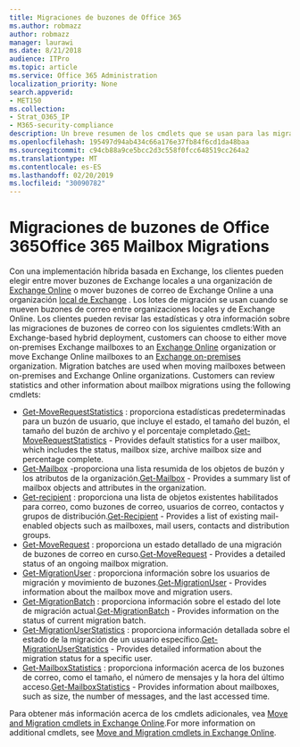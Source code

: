 ```yaml
---
title: Migraciones de buzones de Office 365
ms.author: robmazz
author: robmazz
manager: laurawi
ms.date: 8/21/2018
audience: ITPro
ms.topic: article
ms.service: Office 365 Administration
localization_priority: None
search.appverid:
- MET150
ms.collection:
- Strat_O365_IP
- M365-security-compliance
description: Un breve resumen de los cmdlets que se usan para las migraciones de buzones de Office 365.
ms.openlocfilehash: 195497d94ab434c66a176e37fb84f6cd1da48baa
ms.sourcegitcommit: c94cb88a9ce5bcc2d3c558f0fcc648519cc264a2
ms.translationtype: MT
ms.contentlocale: es-ES
ms.lasthandoff: 02/20/2019
ms.locfileid: "30090782"
---
```

# <a name="office-365-mailbox-migrations"></a><span data-ttu-id="973c4-103">Migraciones de buzones de Office 365</span><span class="sxs-lookup"><span data-stu-id="973c4-103">Office 365 Mailbox Migrations</span></span>
<span data-ttu-id="973c4-p101">Con una implementación híbrida basada en Exchange, los clientes pueden elegir entre mover buzones de Exchange locales a una organización de [Exchange Online](https://docs.microsoft.com/Exchange/exchange-online) o mover buzones de correo de Exchange Online a una organización [local de Exchange](https://docs.microsoft.com/Exchange/exchange-server) . Los lotes de migración se usan cuando se mueven buzones de correo entre organizaciones locales y de Exchange Online. Los clientes pueden revisar las estadísticas y otra información sobre las migraciones de buzones de correo con los siguientes cmdlets:</span><span class="sxs-lookup"><span data-stu-id="973c4-p101">With an Exchange-based hybrid deployment, customers can choose to either move on-premises Exchange mailboxes to an [Exchange Online](https://docs.microsoft.com/Exchange/exchange-online) organization or move Exchange Online mailboxes to an [Exchange on-premises](https://docs.microsoft.com/Exchange/exchange-server) organization. Migration batches are used when moving mailboxes between on-premises and Exchange Online organizations. Customers can review statistics and other information about mailbox migrations using the following cmdlets:</span></span>

- <span data-ttu-id="973c4-107">[Get-MoveRequestStatistics](https://docs.microsoft.com/powershell/module/exchange/move-and-migration/Get-MoveRequestStatistics?view=exchange-ps) : proporciona estadísticas predeterminadas para un buzón de usuario, que incluye el estado, el tamaño del buzón, el tamaño del buzón de archivo y el porcentaje completado.</span><span class="sxs-lookup"><span data-stu-id="973c4-107">[Get-MoveRequestStatistics](https://docs.microsoft.com/powershell/module/exchange/move-and-migration/Get-MoveRequestStatistics?view=exchange-ps) - Provides default statistics for a user mailbox, which includes the status, mailbox size, archive mailbox size and percentage complete.</span></span>
- <span data-ttu-id="973c4-108">[Get-Mailbox](https://docs.microsoft.com/powershell/module/exchange/mailboxes/Get-Mailbox?view=exchange-ps
) -proporciona una lista resumida de los objetos de buzón y los atributos de la organización.</span><span class="sxs-lookup"><span data-stu-id="973c4-108">[Get-Mailbox](https://docs.microsoft.com/powershell/module/exchange/mailboxes/Get-Mailbox?view=exchange-ps
) - Provides a summary list of mailbox objects and attributes in the organization.</span></span>
- <span data-ttu-id="973c4-109">[Get-recipient](https://docs.microsoft.com/powershell/module/exchange/users-and-groups/Get-Recipient?view=exchange-ps) : proporciona una lista de objetos existentes habilitados para correo, como buzones de correo, usuarios de correo, contactos y grupos de distribución.</span><span class="sxs-lookup"><span data-stu-id="973c4-109">[Get-Recipient](https://docs.microsoft.com/powershell/module/exchange/users-and-groups/Get-Recipient?view=exchange-ps) - Provides a list of existing mail-enabled objects such as mailboxes, mail users, contacts and distribution groups.</span></span>
- <span data-ttu-id="973c4-110">[Get-MoveRequest](https://docs.microsoft.com/powershell/module/exchange/move-and-migration/Get-MoveRequest?view=exchange-ps) : proporciona un estado detallado de una migración de buzones de correo en curso.</span><span class="sxs-lookup"><span data-stu-id="973c4-110">[Get-MoveRequest](https://docs.microsoft.com/powershell/module/exchange/move-and-migration/Get-MoveRequest?view=exchange-ps) - Provides a detailed status of an ongoing mailbox migration.</span></span>
- <span data-ttu-id="973c4-111">[Get-MigrationUser](https://docs.microsoft.com/powershell/module/exchange/move-and-migration/Get-MigrationUser?view=exchange-ps) : proporciona información sobre los usuarios de migración y movimiento de buzones.</span><span class="sxs-lookup"><span data-stu-id="973c4-111">[Get-MigrationUser](https://docs.microsoft.com/powershell/module/exchange/move-and-migration/Get-MigrationUser?view=exchange-ps) - Provides information about the mailbox move and migration users.</span></span>
- <span data-ttu-id="973c4-112">[Get-MigrationBatch](https://docs.microsoft.com/powershell/module/exchange/move-and-migration/Get-MigrationBatch?view=exchange-ps) : proporciona información sobre el estado del lote de migración actual.</span><span class="sxs-lookup"><span data-stu-id="973c4-112">[Get-MigrationBatch](https://docs.microsoft.com/powershell/module/exchange/move-and-migration/Get-MigrationBatch?view=exchange-ps) - Provides information on the status of current migration batch.</span></span>
- <span data-ttu-id="973c4-113">[Get-MigrationUserStatistics](https://docs.microsoft.com/powershell/module/exchange/move-and-migration/Get-MigrationUserStatistics?view=exchange-ps) : proporciona información detallada sobre el estado de la migración de un usuario específico.</span><span class="sxs-lookup"><span data-stu-id="973c4-113">[Get-MigrationUserStatistics](https://docs.microsoft.com/powershell/module/exchange/move-and-migration/Get-MigrationUserStatistics?view=exchange-ps) - Provides detailed information about the migration status for a specific user.</span></span>
- <span data-ttu-id="973c4-114">[Get-MailboxStatistics](https://docs.microsoft.com/powershell/module/exchange/mailboxes/Get-MailboxStatistics?view=exchange-ps) : proporciona información acerca de los buzones de correo, como el tamaño, el número de mensajes y la hora del último acceso.</span><span class="sxs-lookup"><span data-stu-id="973c4-114">[Get-MailboxStatistics](https://docs.microsoft.com/powershell/module/exchange/mailboxes/Get-MailboxStatistics?view=exchange-ps) - Provides information about mailboxes, such as size, the number of messages, and the last accessed time.</span></span>

<span data-ttu-id="973c4-115">Para obtener más información acerca de los cmdlets adicionales, vea [Move and Migration cmdlets in Exchange Online](https://docs.microsoft.com/powershell/exchange/exchange-online/exchange-online-powershell?view=exchange-ps).</span><span class="sxs-lookup"><span data-stu-id="973c4-115">For more information on additional cmdlets, see [Move and Migration cmdlets in Exchange Online](https://docs.microsoft.com/powershell/exchange/exchange-online/exchange-online-powershell?view=exchange-ps).</span></span>
